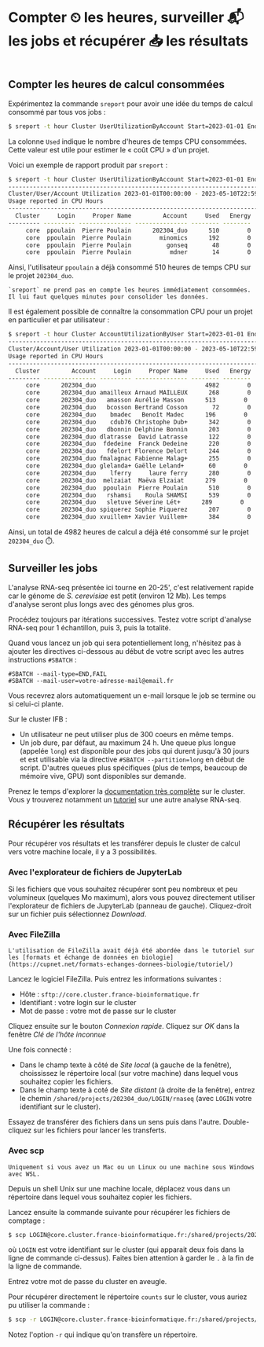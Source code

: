 # Compter ⏲ les heures, surveiller 📬 les jobs et récupérer 📥 les résultats

```{contents}
```

## Compter les heures de calcul consommées

Expérimentez la commande `sreport` pour avoir une idée du temps de calcul consommé par tous vos jobs :

```bash
$ sreport -t hour Cluster UserUtilizationByAccount Start=2023-01-01 End=$(date --iso-8601)T23:59:59 Users=$USER
```

La colonne `Used` indique le nombre d'heures de temps CPU consommées. Cette valeur est utile pour estimer le « coût CPU » d'un projet.

Voici un exemple de rapport produit par `sreport` :

```bash
$ sreport -t hour Cluster UserUtilizationByAccount Start=2023-01-01 End=$(date --iso-8601)T23:59:59 Users=$USER
--------------------------------------------------------------------------------
Cluster/User/Account Utilization 2023-01-01T00:00:00 - 2023-05-10T22:59:59 (11224800 secs)
Usage reported in CPU Hours
--------------------------------------------------------------------------------
  Cluster     Login     Proper Name         Account     Used   Energy 
--------- --------- --------------- --------------- -------- -------- 
     core  ppoulain  Pierre Poulain      202304_duo      510        0 
     core  ppoulain  Pierre Poulain        minomics      192        0 
     core  ppoulain  Pierre Poulain          gonseq       48        0 
     core  ppoulain  Pierre Poulain           mdner       14        0 
```

Ainsi, l'utilisateur `ppoulain` a déjà consommé 510 heures de temps CPU sur le projet `202304_duo`.

```{warning}
`sreport` ne prend pas en compte les heures immédiatement consommées. Il lui faut quelques minutes pour consolider les données.
```

Il est également possible de connaître la consommation CPU pour un projet en particulier et par utilisateur :

```bash
$ sreport -t hour Cluster AccountUtilizationByUser Start=2023-01-01 End=$(date --iso-8601)T23:59:59 Accounts=202304_duo
--------------------------------------------------------------------------------
Cluster/Account/User Utilization 2023-01-01T00:00:00 - 2023-05-10T22:59:59 (11224800 secs)
Usage reported in CPU Hours
--------------------------------------------------------------------------------
  Cluster         Account     Login     Proper Name     Used   Energy 
--------- --------------- --------- --------------- -------- -------- 
     core      202304_duo                               4982        0 
     core      202304_duo amailleux Arnaud MAILLEUX      268        0 
     core      202304_duo   amasson Aurélie Masson      513        0 
     core      202304_duo   bcosson Bertrand Cosson       72        0 
     core      202304_duo    bmadec   Benoît Madec      196        0 
     core      202304_duo    cdub76 Christophe Dub+      342        0 
     core      202304_duo   dbonnin Delphine Bonnin      203        0 
     core      202304_duo dlatrasse  David Latrasse      122        0 
     core      202304_duo  fdedeine  Franck Dedeine      220        0 
     core      202304_duo   fdelort Florence Delort      244        0 
     core      202304_duo fmalagnac Fabienne Malag+      255        0 
     core      202304_duo glelanda+ Gaëlle Leland+       60        0 
     core      202304_duo    lferry     laure ferry      280        0 
     core      202304_duo  melzaiat  Maëva Elzaiat      279        0 
     core      202304_duo  ppoulain  Pierre Poulain      510        0 
     core      202304_duo   rshamsi    Roula SHAMSI      539        0 
     core      202304_duo   sletuve Séverine Lét+      289        0 
     core      202304_duo spiquerez Sophie Piquerez      207        0 
     core      202304_duo xvuillem+ Xavier Vuillem+      384        0 
```

Ainsi, un total de 4982 heures de calcul a déjà été consommé sur le projet `202304_duo` ⏱️.


## Surveiller les jobs

L'analyse RNA-seq présentée ici tourne en 20-25', c'est relativement rapide car le génome de *S. cerevisiae* est petit (environ 12 Mb). Les temps d'analyse seront plus longs avec des génomes plus gros.

Procédez toujours par itérations successives. Testez votre script d'analyse RNA-seq pour 1 échantillon, puis 3, puis la totalité.

Quand vous lancez un job qui sera potentiellement long, n'hésitez pas à ajouter les directives ci-dessous au début de votre script avec les autres instructions `#SBATCH` :

```
#SBATCH --mail-type=END,FAIL
#SBATCH --mail-user=votre-adresse-mail@email.fr
```

Vous recevrez alors automatiquement un e-mail lorsque le job se termine ou si celui-ci plante.

Sur le cluster IFB :

- Un utilisateur ne peut utiliser plus de 300 coeurs en même temps.
- Un job dure, par défaut, au maximum 24 h. Une queue plus longue (appelée `long`) est disponible pour des jobs qui durent jusqu'à 30 jours et est utilisable via la directive `#SBATCH --partition=long` en début de script. D'autres queues plus spécifiques (plus de temps, beaucoup de mémoire vive, GPU) sont disponibles sur demande.

Prenez le temps d'explorer la [documentation très complète](https://ifb-elixirfr.gitlab.io/cluster/doc/) sur le cluster. Vous y trouverez notamment un [tutoriel](https://ifb-elixirfr.gitlab.io/cluster/doc/tutorials/analysis_slurm/) sur une autre analyse RNA-seq.


## Récupérer les résultats

Pour récupérer vos résultats et les transférer depuis le cluster de calcul vers votre machine locale, il y a 3 possibilités.

### Avec l'explorateur de fichiers de JupyterLab

Si les fichiers que vous souhaitez récupérer sont peu nombreux et peu volumineux (quelques Mo maximum), alors vous pouvez directement utiliser l'explorateur de fichiers de JupyterLab (panneau de gauche). Cliquez-droit sur un fichier puis sélectionnez *Download*.


### Avec FileZilla

```{admonition} Rappel
L'utilisation de FileZilla avait déjà été abordée dans le tutoriel sur les [formats et échange de données en biologie](https://cupnet.net/formats-echanges-donnees-biologie/tutoriel/)
```

Lancez le logiciel FileZilla. Puis entrez les informations suivantes :

- Hôte : `sftp://core.cluster.france-bioinformatique.fr`
- Identifiant : votre login sur le cluster
- Mot de passe : votre mot de passe sur le cluster

Cliquez ensuite sur le bouton *Connexion rapide*. Cliquez sur *OK* dans la fenêtre *Clé de l'hôte inconnue*

Une fois connecté :

- Dans le champ texte à côté de *Site local* (à gauche de la fenêtre), choississez le répertoire local (sur votre machine) dans lequel vous souhaitez copier les fichiers.
- Dans le champ texte à coté de *Site distant* (à droite de la fenêtre), entrez le chemin `/shared/projects/202304_duo/LOGIN/rnaseq` (avec `LOGIN` votre identifiant sur le cluster).

Essayez de transférer des fichiers dans un sens puis dans l'autre. Double-cliquez sur les fichiers pour lancer les transferts.

### Avec scp

```{warning}
Uniquement si vous avez un Mac ou un Linux ou une machine sous Windows avec WSL.
```

Depuis un shell Unix sur une machine locale, déplacez vous dans un répertoire dans lequel vous souhaitez copier les fichiers.

Lancez ensuite la commande suivante pour récupérer les fichiers de comptage :

```bash
$ scp LOGIN@core.cluster.france-bioinformatique.fr:/shared/projects/202304_duo/LOGIN/rnaseq/counts/genes.count_table .
```

où `LOGIN` est votre identifiant sur le cluster (qui apparait deux fois dans la ligne de commande ci-dessus). Faites bien attention à garder le `.` à la fin de la ligne de commande.

Entrez votre mot de passe du cluster en aveugle.

Pour récupérer directement le répertoire `counts` sur le cluster, vous auriez pu utiliser la commande :

```bash
$ scp -r LOGIN@core.cluster.france-bioinformatique.fr:/shared/projects/202304_duo/LOGIN/rnaseq/counts .
```

Notez l'option `-r` qui indique qu'on transfère un répertoire.
